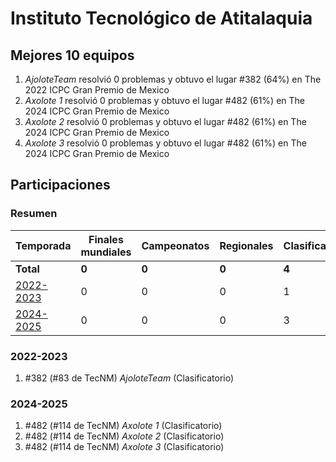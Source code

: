 # Instituto Tecnológico de Atitalaquia

## Mejores 10 equipos

1. _AjoloteTeam_ resolvió 0 problemas y obtuvo el lugar #382 (64%) en The 2022 ICPC Gran Premio de Mexico
1. _Axolote 1_ resolvió 0 problemas y obtuvo el lugar #482 (61%) en The 2024 ICPC Gran Premio de Mexico
1. _Axolote 2_ resolvió 0 problemas y obtuvo el lugar #482 (61%) en The 2024 ICPC Gran Premio de Mexico
1. _Axolote 3_ resolvió 0 problemas y obtuvo el lugar #482 (61%) en The 2024 ICPC Gran Premio de Mexico

## Participaciones

### Resumen

| Temporada | Finales mundiales | Campeonatos | Regionales | Clasificatorios | Equipos |
| --- | --- | --- | --- | --- | --- |
| **Total** | **0** | **0** | **0** | **4** | **4** |
| [2022-2023](#2022-2023) | 0 | 0 | 0 | 1 | 1 |
| [2024-2025](#2024-2025) | 0 | 0 | 0 | 3 | 3 |

### 2022-2023

1. #382 (#83 de TecNM) _AjoloteTeam_ (Clasificatorio)

### 2024-2025

1. #482 (#114 de TecNM) _Axolote 1_ (Clasificatorio)
1. #482 (#114 de TecNM) _Axolote 2_ (Clasificatorio)
1. #482 (#114 de TecNM) _Axolote 3_ (Clasificatorio)



